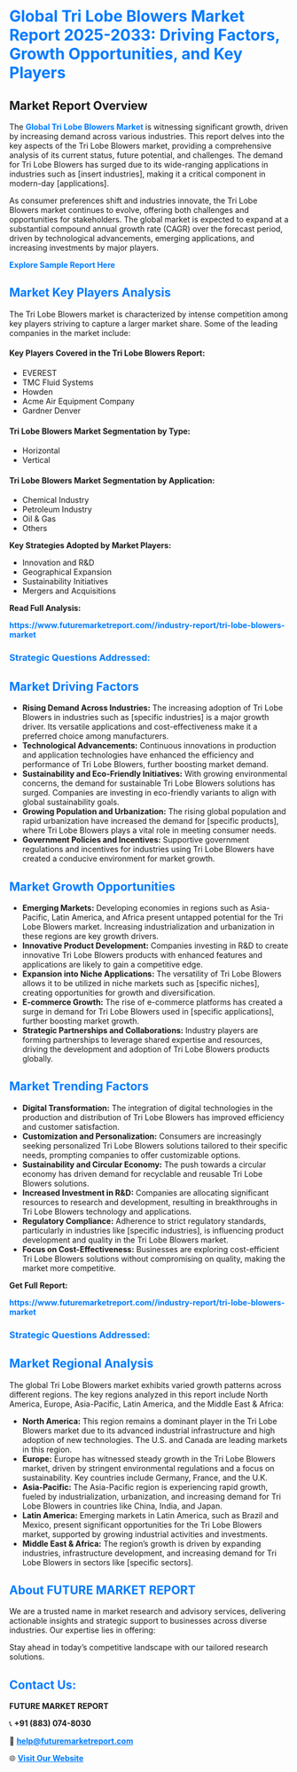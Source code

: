 <h1 style="color: #007BFF;">Global Tri Lobe Blowers Market Report 2025-2033: Driving Factors, Growth Opportunities, and Key Players</h1>

<section id="overview">
<h2>Market Report Overview</h2>
<p>The <a href="https://www.futuremarketreport.com//industry-report/tri-lobe-blowers-market" style="color: #007BFF; text-decoration: none;"><strong>Global Tri Lobe Blowers Market</strong></a> is witnessing significant growth, driven by increasing demand across various industries. This report delves into the key aspects of the Tri Lobe Blowers market, providing a comprehensive analysis of its current status, future potential, and challenges. The demand for Tri Lobe Blowers has surged due to its wide-ranging applications in industries such as [insert industries], making it a critical component in modern-day [applications].</p>
<p>As consumer preferences shift and industries innovate, the Tri Lobe Blowers market continues to evolve, offering both challenges and opportunities for stakeholders. The global market is expected to expand at a substantial compound annual growth rate (CAGR) over the forecast period, driven by technological advancements, emerging applications, and increasing investments by major players.</p>
</section>

<section id="overview">
<p><a href="https://www.futuremarketreport.com//request-sample/reportId=52325" style="color: #007BFF; text-decoration: none;"><strong>Explore Sample Report Here</strong></a></p>
</section>

<section id="key-players">
<h2 style="color: #007BFF;">Market Key Players Analysis</h2>
<p>The Tri Lobe Blowers market is characterized by intense competition among key players striving to capture a larger market share. Some of the leading companies in the market include:</p>
<h4>Key Players Covered in the Tri Lobe Blowers Report:</h4>
<ul><li>EVEREST</li><li>TMC Fluid Systems</li><li>Howden</li><li>Acme Air Equipment Company</li><li>Gardner Denver</li></ul>
<h4>Tri Lobe Blowers Market Segmentation by Type:</h4>
<ul><li>Horizontal</li><li>Vertical</li></ul>

<h4>Tri Lobe Blowers Market Segmentation by Application:</h4>
<ul><li>Chemical Industry</li><li>Petroleum Industry</li><li>Oil &amp; Gas</li><li>Others</li></ul>
<p><strong>Key Strategies Adopted by Market Players:</strong></p>
<ul>
<li>Innovation and R&D</li>
<li>Geographical Expansion</li>
<li>Sustainability Initiatives</li>
<li>Mergers and Acquisitions</li>
</ul>
</section>

<section>
<p><strong>Read Full Analysis: </strong></p><a href="https://www.futuremarketreport.com//industry-report/tri-lobe-blowers-market" style="color: #007BFF; text-decoration: none;"><strong>https://www.futuremarketreport.com//industry-report/tri-lobe-blowers-market</strong></a>
<h3 style="color: #007BFF;">Strategic Questions Addressed:</h3>
</section>

<section id="driving-factors">
<h2 style="color: #007BFF;">Market Driving Factors</h2>
<ul>
<li><strong>Rising Demand Across Industries:</strong> The increasing adoption of Tri Lobe Blowers in industries such as [specific industries] is a major growth driver. Its versatile applications and cost-effectiveness make it a preferred choice among manufacturers.</li>
<li><strong>Technological Advancements:</strong> Continuous innovations in production and application technologies have enhanced the efficiency and performance of Tri Lobe Blowers, further boosting market demand.</li>
<li><strong>Sustainability and Eco-Friendly Initiatives:</strong> With growing environmental concerns, the demand for sustainable Tri Lobe Blowers solutions has surged. Companies are investing in eco-friendly variants to align with global sustainability goals.</li>
<li><strong>Growing Population and Urbanization:</strong> The rising global population and rapid urbanization have increased the demand for [specific products], where Tri Lobe Blowers plays a vital role in meeting consumer needs.</li>
<li><strong>Government Policies and Incentives:</strong> Supportive government regulations and incentives for industries using Tri Lobe Blowers have created a conducive environment for market growth.</li>
</ul>
</section>

<section id="growth-opportunities">
<h2 style="color: #007BFF;">Market Growth Opportunities</h2>
<ul>
<li><strong>Emerging Markets:</strong> Developing economies in regions such as Asia-Pacific, Latin America, and Africa present untapped potential for the Tri Lobe Blowers market. Increasing industrialization and urbanization in these regions are key growth drivers.</li>
<li><strong>Innovative Product Development:</strong> Companies investing in R&D to create innovative Tri Lobe Blowers products with enhanced features and applications are likely to gain a competitive edge.</li>
<li><strong>Expansion into Niche Applications:</strong> The versatility of Tri Lobe Blowers allows it to be utilized in niche markets such as [specific niches], creating opportunities for growth and diversification.</li>
<li><strong>E-commerce Growth:</strong> The rise of e-commerce platforms has created a surge in demand for Tri Lobe Blowers used in [specific applications], further boosting market growth.</li>
<li><strong>Strategic Partnerships and Collaborations:</strong> Industry players are forming partnerships to leverage shared expertise and resources, driving the development and adoption of Tri Lobe Blowers products globally.</li>
</ul>
</section>

<section id="trending-factors">
<h2 style="color: #007BFF;">Market Trending Factors</h2>
<ul>
<li><strong>Digital Transformation:</strong> The integration of digital technologies in the production and distribution of Tri Lobe Blowers has improved efficiency and customer satisfaction.</li>
<li><strong>Customization and Personalization:</strong> Consumers are increasingly seeking personalized Tri Lobe Blowers solutions tailored to their specific needs, prompting companies to offer customizable options.</li>
<li><strong>Sustainability and Circular Economy:</strong> The push towards a circular economy has driven demand for recyclable and reusable Tri Lobe Blowers solutions.</li>
<li><strong>Increased Investment in R&D:</strong> Companies are allocating significant resources to research and development, resulting in breakthroughs in Tri Lobe Blowers technology and applications.</li>
<li><strong>Regulatory Compliance:</strong> Adherence to strict regulatory standards, particularly in industries like [specific industries], is influencing product development and quality in the Tri Lobe Blowers market.</li>
<li><strong>Focus on Cost-Effectiveness:</strong> Businesses are exploring cost-efficient Tri Lobe Blowers solutions without compromising on quality, making the market more competitive.</li>
</ul>
</section>

<section>
<p><strong>Get Full Report: </strong></p><a href="https://www.futuremarketreport.com//industry-report/tri-lobe-blowers-market" style="color: #007BFF; text-decoration: none;"><strong>https://www.futuremarketreport.com//industry-report/tri-lobe-blowers-market</strong></a>
<h3 style="color: #007BFF;">Strategic Questions Addressed:</h3>
</section>


<section id="regional-analysis">
<h2 style="color: #007BFF;">Market Regional Analysis</h2>
<p>The global Tri Lobe Blowers market exhibits varied growth patterns across different regions. The key regions analyzed in this report include North America, Europe, Asia-Pacific, Latin America, and the Middle East & Africa:</p>
<ul>
<li><strong>North America:</strong> This region remains a dominant player in the Tri Lobe Blowers market due to its advanced industrial infrastructure and high adoption of new technologies. The U.S. and Canada are leading markets in this region.</li>
<li><strong>Europe:</strong> Europe has witnessed steady growth in the Tri Lobe Blowers market, driven by stringent environmental regulations and a focus on sustainability. Key countries include Germany, France, and the U.K.</li>
<li><strong>Asia-Pacific:</strong> The Asia-Pacific region is experiencing rapid growth, fueled by industrialization, urbanization, and increasing demand for Tri Lobe Blowers in countries like China, India, and Japan.</li>
<li><strong>Latin America:</strong> Emerging markets in Latin America, such as Brazil and Mexico, present significant opportunities for the Tri Lobe Blowers market, supported by growing industrial activities and investments.</li>
<li><strong>Middle East & Africa:</strong> The region’s growth is driven by expanding industries, infrastructure development, and increasing demand for Tri Lobe Blowers in sectors like [specific sectors].</li>
</ul>
</section>

<footer>
<h2 style="color: #007BFF;">About FUTURE MARKET REPORT</h2>
<p>We are a trusted name in market research and advisory services, delivering actionable insights and strategic support to businesses across diverse industries. Our expertise lies in offering:</p>

<p>Stay ahead in today’s competitive landscape with our tailored research solutions.</p>

<h2 style="color: #007BFF;">Contact Us:</h2>
<p><strong>FUTURE MARKET REPORT</strong></p>
<p>📞 <strong>+91 (883) 074-8030</strong></p>
<p>📧 <strong><a href="mailto:help@futuremarketreport.com" style="color: #007BFF;">help@futuremarketreport.com</a></strong></p>
<p>🌐 <strong><a href="https://www.futuremarketreport.com/" style="color: #007BFF;">Visit Our Website</a></strong></p>
</footer>